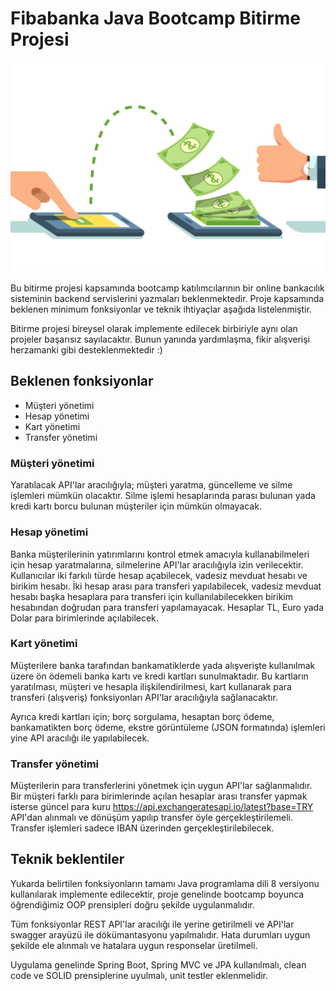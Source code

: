 # Fibabanka Java Bootcamp Bitirme Projesi

![money transfer](money_transfer.jpg)

Bu bitirme projesi kapsamında bootcamp katılımcılarının bir online bankacılık sisteminin backend servislerini yazmaları 
beklenmektedir. Proje kapsamında beklenen minimum fonksiyonlar ve teknik ihtiyaçlar aşağıda listelenmiştir.

Bitirme projesi bireysel olarak implemente edilecek birbiriyle aynı olan projeler başarısız sayılacaktır. Bunun yanında
yardımlaşma, fikir alışverişi herzamanki gibi desteklenmektedir :) 

## Beklenen fonksiyonlar
* Müşteri yönetimi
* Hesap yönetimi
* Kart yönetimi
* Transfer yönetimi

### Müşteri yönetimi
Yaratılacak API'lar aracılığıyla; müşteri yaratma, güncelleme ve silme işlemleri mümkün olacaktır. Silme işlemi hesaplarında
parası bulunan yada kredi kartı borcu bulunan müşteriler için mümkün olmayacak.

### Hesap yönetimi
Banka müşterilerinin yatırımlarını kontrol etmek amacıyla kullanabilmeleri için hesap yaratmalarına, silmelerine API'lar
aracılığıyla izin verilecektir. Kullanıcılar iki farkılı türde hesap açabilecek, vadesiz mevduat hesabı ve birikim hesabı.
İki hesap arası para transferi yapılabilecek, vadesiz mevduat hesabı başka hesaplara para transferi için kullanılabilecekken
birikim hesabından doğrudan para transferi yapılamayacak. Hesaplar TL, Euro yada Dolar para birimlerinde açılabilecek.

### Kart yönetimi
Müşterilere banka tarafından bankamatiklerde yada alışverişte kullanılmak üzere ön ödemeli banka kartı ve kredi kartları
sunulmaktadır. Bu kartların yaratılması, müşteri ve hesapla ilişkilendirilmesi, kart kullanarak para transferi (alışveriş) 
fonksiyonları API'lar aracılığıyla sağlanacaktır.

Ayrıca kredi kartları için; borç sorgulama, hesaptan borç ödeme, bankamatikten borç ödeme, ekstre görüntüleme (JSON formatında) 
işlemleri yine API aracılığı ile yapılabilecek.

### Transfer yönetimi
Müşterilerin para transferlerini yönetmek için uygun API'lar sağlanmalıdır. Bir müşteri farklı para birimlerinde açılan 
hesaplar arası transfer yapmak isterse güncel para kuru https://api.exchangeratesapi.io/latest?base=TRY API'dan 
alınmalı ve dönüşüm yapılıp transfer öyle gerçekleştirilemeli. Transfer işlemleri sadece IBAN üzerinden gerçekleştirilebilecek.

## Teknik beklentiler
Yukarda belirtilen fonksiyonların tamamı Java programlama dili 8 versiyonu kullanılarak implemente edilecektir, proje genelinde
bootcamp boyunca öğrendiğimiz OOP prensipleri doğru şekilde uygulanmalıdır. 

Tüm fonksiyonlar REST API'lar aracılığı ile yerine getirilmeli ve API'lar swagger arayüzü ile dökümantasyonu yapılmalıdır.
Hata durumları uygun şekilde ele alınmalı ve hatalara uygun responselar üretilmeli.

Uygulama genelinde Spring Boot, Spring MVC ve JPA kullanılmalı, clean code ve SOLID prensiplerine uyulmalı, unit testler 
eklenmelidir.